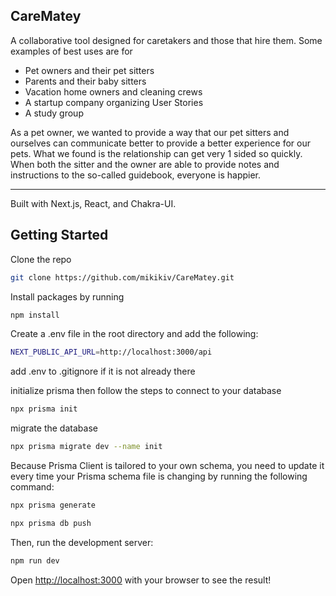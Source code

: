 ## CareMatey

A collaborative tool designed for caretakers and those that hire them. Some examples of best uses are for
- Pet owners and their pet sitters
- Parents and their baby sitters
- Vacation home owners and cleaning crews
- A startup company organizing User Stories
- A study group

As a pet owner, we wanted to provide a way that our pet sitters and ourselves can communicate better to 
provide a better experience for our pets. What we found is the relationship can get very 1 sided so quickly.
When both the sitter and the owner are able to provide notes and instructions to the so-called guidebook, 
everyone is happier.

---

Built with Next.js, React, and Chakra-UI.

## Getting Started

Clone the repo

```bash
git clone https://github.com/mikikiv/CareMatey.git
```

Install packages by running

```bash
npm install
```

Create a .env file in the root directory and add the following:

```bash
NEXT_PUBLIC_API_URL=http://localhost:3000/api
```

add .env to .gitignore if it is not already there

initialize prisma then follow the steps to connect to your database

```bash
npx prisma init
```

migrate the database

```bash
npx prisma migrate dev --name init
```

Because Prisma Client is tailored to your own schema, you need to update it every time your Prisma schema file is changing by running the following command:

```bash
npx prisma generate

npx prisma db push
```

Then, run the development server:

```bash
npm run dev
```

Open [http://localhost:3000](http://localhost:3000) with your browser to see the result!
